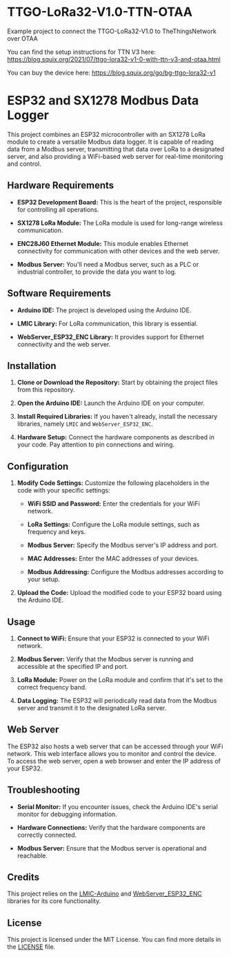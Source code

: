 # TTGO-LoRa32-V1.0-TTN-OTAA
Example project to connect the TTGO-LoRa32-V1.0 to TheThingsNetwork over OTAA

You can find the setup instructions for TTN V3 here: https://blog.squix.org/2021/07/ttgo-lora32-v1-0-with-ttn-v3-and-otaa.html

You can buy the device here: https://blog.squix.org/go/bg-ttgo-lora32-v1


# ESP32 and SX1278 Modbus Data Logger

This project combines an ESP32 microcontroller with an SX1278 LoRa module to create a versatile Modbus data logger. It is capable of reading data from a Modbus server, transmitting that data over LoRa to a designated server, and also providing a WiFi-based web server for real-time monitoring and control.

## Hardware Requirements

- **ESP32 Development Board:** This is the heart of the project, responsible for controlling all operations.

- **SX1278 LoRa Module:** The LoRa module is used for long-range wireless communication.

- **ENC28J60 Ethernet Module:** This module enables Ethernet connectivity for communication with other devices and the web server.

- **Modbus Server:** You'll need a Modbus server, such as a PLC or industrial controller, to provide the data you want to log.

## Software Requirements

- **Arduino IDE:** The project is developed using the Arduino IDE.

- **LMIC Library:** For LoRa communication, this library is essential.

- **WebServer_ESP32_ENC Library:** It provides support for Ethernet connectivity and the web server.

## Installation

1. **Clone or Download the Repository:** Start by obtaining the project files from this repository.

2. **Open the Arduino IDE:** Launch the Arduino IDE on your computer.

3. **Install Required Libraries:** If you haven't already, install the necessary libraries, namely `LMIC` and `WebServer_ESP32_ENC`.

4. **Hardware Setup:** Connect the hardware components as described in your code. Pay attention to pin connections and wiring.

## Configuration

1. **Modify Code Settings:** Customize the following placeholders in the code with your specific settings:

   - **WiFi SSID and Password:** Enter the credentials for your WiFi network.

   - **LoRa Settings:** Configure the LoRa module settings, such as frequency and keys.

   - **Modbus Server:** Specify the Modbus server's IP address and port.

   - **MAC Addresses:** Enter the MAC addresses of your devices.

   - **Modbus Addressing:** Configure the Modbus addresses according to your setup.

2. **Upload the Code:** Upload the modified code to your ESP32 board using the Arduino IDE.

## Usage

1. **Connect to WiFi:** Ensure that your ESP32 is connected to your WiFi network.

2. **Modbus Server:** Verify that the Modbus server is running and accessible at the specified IP and port.

3. **LoRa Module:** Power on the LoRa module and confirm that it's set to the correct frequency band.

4. **Data Logging:** The ESP32 will periodically read data from the Modbus server and transmit it to the designated LoRa server.

## Web Server

The ESP32 also hosts a web server that can be accessed through your WiFi network. This web interface allows you to monitor and control the device. To access the web server, open a web browser and enter the IP address of your ESP32.

## Troubleshooting

- **Serial Monitor:** If you encounter issues, check the Arduino IDE's serial monitor for debugging information.

- **Hardware Connections:** Verify that the hardware components are correctly connected.

- **Modbus Server:** Ensure that the Modbus server is operational and reachable.

## Credits

This project relies on the [LMIC-Arduino](https://github.com/matthijskooijman/arduino-lmic) and [WebServer_ESP32_ENC](https://github.com/jgiacomini/WebServer_ESP32_ENC) libraries for its core functionality.

## License

This project is licensed under the MIT License. You can find more details in the [LICENSE](LICENSE) file.
